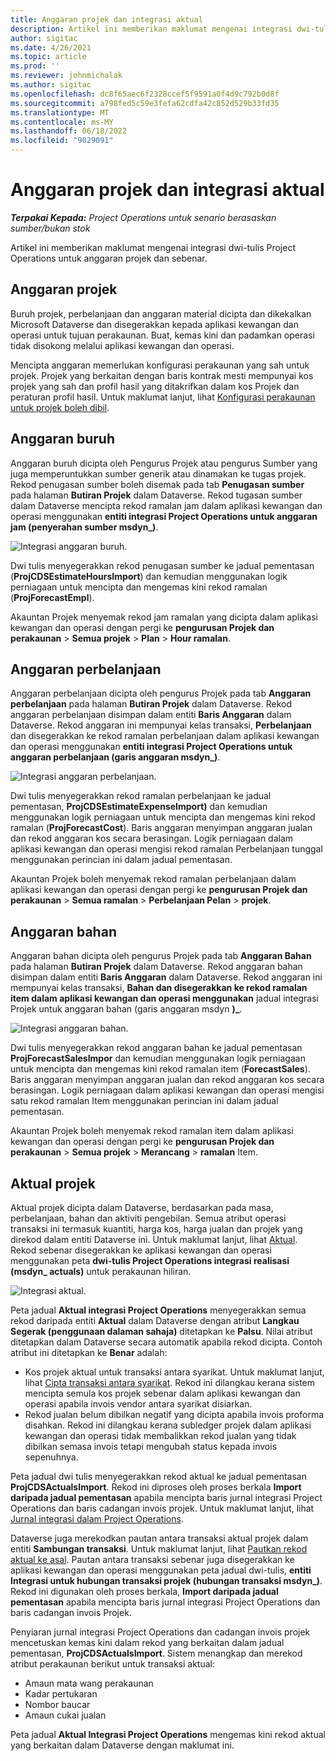 ```yaml
---
title: Anggaran projek dan integrasi aktual
description: Artikel ini memberikan maklumat mengenai integrasi dwi-tulis Project Operations untuk anggaran projek dan sebenar.
author: sigitac
ms.date: 4/26/2021
ms.topic: article
ms.prod: ''
ms.reviewer: johnmichalak
ms.author: sigitac
ms.openlocfilehash: dc8f65aec6f2328ccef5f9591a0f4d9c792b0d8f
ms.sourcegitcommit: a798fed5c59e3fefa62cdfa42c852d529b33fd35
ms.translationtype: MT
ms.contentlocale: ms-MY
ms.lasthandoff: 06/18/2022
ms.locfileid: "9029091"
---
```

# <a name="project-estimates-and-actuals-integration"></a>Anggaran projek dan integrasi aktual

_**Terpakai Kepada:** Project Operations untuk senario berasaskan sumber/bukan stok_

Artikel ini memberikan maklumat mengenai integrasi dwi-tulis Project Operations untuk anggaran projek dan sebenar.

## <a name="project-estimates"></a>Anggaran projek

Buruh projek, perbelanjaan dan anggaran material dicipta dan dikekalkan Microsoft Dataverse dan disegerakkan kepada aplikasi kewangan dan operasi untuk tujuan perakaunan. Buat, kemas kini dan padamkan operasi tidak disokong melalui aplikasi kewangan dan operasi.

Mencipta anggaran memerlukan konfigurasi perakaunan yang sah untuk projek. Projek yang berkaitan dengan baris kontrak mesti mempunyai kos projek yang sah dan profil hasil yang ditakrifkan dalam kos Projek dan peraturan profil hasil. Untuk maklumat lanjut, lihat [Konfigurasi perakaunan untuk projek boleh dibil](../project-accounting/configure-accounting-billable-projects.md#configure-project-cost-and-revenue-profile-rules).

## <a name="labor-estimates"></a>Anggaran buruh

Anggaran buruh dicipta oleh Pengurus Projek atau pengurus Sumber yang juga memperuntukkan sumber generik atau dinamakan ke tugas projek. Rekod penugasan sumber boleh disemak pada tab **Penugasan sumber** pada halaman **Butiran Projek** dalam Dataverse. Rekod tugasan sumber dalam Dataverse mencipta rekod ramalan jam dalam aplikasi kewangan dan operasi menggunakan **entiti integrasi Project Operations untuk anggaran jam (penyerahan sumber msdyn\_)**.

   ![Integrasi anggaran buruh.](./Media/DW4LaborEstimates.png)

Dwi tulis menyegerakkan rekod penugasan sumber ke jadual pementasan (**ProjCDSEstimateHoursImport**) dan kemudian menggunakan logik perniagaan untuk mencipta dan mengemas kini rekod ramalan (**ProjForecastEmpl**).

Akauntan Projek menyemak rekod jam ramalan yang dicipta dalam aplikasi kewangan dan operasi dengan pergi ke **pengurusan Projek dan perakaunan** > **Semua projek** > **Plan** > **Hour ramalan**.

## <a name="expense-estimates"></a>Anggaran perbelanjaan

Anggaran perbelanjaan dicipta oleh pengurus Projek pada tab **Anggaran perbelanjaan** pada halaman **Butiran Projek** dalam Dataverse. Rekod anggaran perbelanjaan disimpan dalam entiti **Baris Anggaran** dalam Dataverse. Rekod anggaran ini mempunyai kelas transaksi, **Perbelanjaan** dan disegerakkan ke rekod ramalan perbelanjaan dalam aplikasi kewangan dan operasi menggunakan **entiti integrasi Project Operations untuk anggaran perbelanjaan (garis anggaran msdyn\_)**.

   ![Integrasi anggaran perbelanjaan.](./Media/DW4ExpenseEstimates.png)

Dwi tulis menyegerakkan rekod ramalan perbelanjaan ke jadual pementasan, **ProjCDSEstimateExpenseImport)** dan kemudian menggunakan logik perniagaan untuk mencipta dan mengemas kini rekod ramalan (**ProjForecastCost**). Baris anggaran menyimpan anggaran jualan dan rekod anggaran kos secara berasingan. Logik perniagaan dalam aplikasi kewangan dan operasi mengisi rekod ramalan Perbelanjaan tunggal menggunakan perincian ini dalam jadual pementasan.

Akauntan Projek boleh menyemak rekod ramalan perbelanjaan dalam aplikasi kewangan dan operasi dengan pergi ke **pengurusan Projek dan perakaunan** > **Semua ramalan** > **Perbelanjaan Pelan** > **projek**.

## <a name="material-estimates"></a>Anggaran bahan

Anggaran bahan dicipta oleh pengurus Projek pada tab **Anggaran Bahan** pada halaman **Butiran Projek** dalam Dataverse. Rekod anggaran bahan disimpan dalam entiti **Baris Anggaran** dalam Dataverse. Rekod anggaran ini mempunyai kelas transaksi, **Bahan dan disegerakkan ke rekod ramalan item dalam aplikasi kewangan dan operasi menggunakan** jadual integrasi Projek untuk anggaran bahan (garis anggaran msdyn **)\_**.

   ![Integrasi anggaran bahan.](./Media/DW4MaterialEstimates.png)

Dwi tulis menyegerakkan rekod anggaran bahan ke jadual pementasan **ProjForecastSalesImpor** dan kemudian menggunakan logik perniagaan untuk mencipta dan mengemas kini rekod ramalan item (**ForecastSales**). Baris anggaran menyimpan anggaran jualan dan rekod anggaran kos secara berasingan. Logik perniagaan dalam aplikasi kewangan dan operasi mengisi satu rekod ramalan Item menggunakan perincian ini dalam jadual pementasan.

Akauntan Projek boleh menyemak rekod ramalan item dalam aplikasi kewangan dan operasi dengan pergi ke **pengurusan Projek dan perakaunan** > **Semua projek** > **Merancang** > **ramalan** Item.

## <a name="project-actuals"></a>Aktual projek

Aktual projek dicipta dalam Dataverse, berdasarkan pada masa, perbelanjaan, bahan dan aktiviti pengebilan. Semua atribut operasi transaksi ini termasuk kuantiti, harga kos, harga jualan dan projek yang direkod dalam entiti Dataverse ini. Untuk maklumat lanjut, lihat [Aktual](../actuals/actuals-overview.md). Rekod sebenar disegerakkan ke aplikasi kewangan dan operasi menggunakan peta **dwi-tulis Project Operations integrasi realisasi (msdyn\_ actuals)** untuk perakaunan hiliran.

   ![Integrasi aktual.](./Media/DW4Actuals.png)

Peta jadual **Aktual integrasi Project Operations** menyegerakkan semua rekod daripada entiti **Aktual** dalam Dataverse dengan atribut **Langkau Segerak (penggunaan dalaman sahaja)** ditetapkan ke **Palsu**. Nilai atribut ditetapkan dalam Dataverse secara automatik apabila rekod dicipta. Contoh atribut ini ditetapkan ke **Benar** adalah:

  - Kos projek aktual untuk transaksi antara syarikat. Untuk maklumat lanjut, lihat [Cipta transaksi antara syarikat](../project-accounting/create-intercompany-transactions.md). Rekod ini dilangkau kerana sistem mencipta semula kos projek sebenar dalam aplikasi kewangan dan operasi apabila invois vendor antara syarikat disiarkan.
  - Rekod jualan belum dibilkan negatif yang dicipta apabila invois proforma disahkan. Rekod ini dilangkau kerana subledger projek dalam aplikasi kewangan dan operasi tidak membalikkan rekod jualan yang tidak dibilkan semasa invois tetapi mengubah status kepada invois sepenuhnya.

Peta jadual dwi tulis menyegerakkan rekod aktual ke jadual pementasan **ProjCDSActualsImport**. Rekod ini diproses oleh proses berkala **Import daripada jadual pementasan** apabila mencipta baris jurnal integrasi Project Operations dan baris cadangan invois projek. Untuk maklumat lanjut, lihat [Jurnal integrasi dalam Project Operations](../project-accounting/project-operations-integration-journal.md).

Dataverse juga merekodkan pautan antara transaksi aktual projek dalam entiti **Sambungan transaksi**. Untuk maklumat lanjut, lihat [Pautkan rekod aktual ke asal](../actuals/linkingactuals.md). Pautan antara transaksi sebenar juga disegerakkan ke aplikasi kewangan dan operasi menggunakan peta jadual dwi-tulis, **entiti Integrasi untuk hubungan transaksi projek (hubungan transaksi msdyn\_)**. Rekod ini digunakan oleh proses berkala, **Import daripada jadual pementasan** apabila mencipta baris jurnal integrasi Project Operations dan baris cadangan invois Projek.

Penyiaran jurnal integrasi Project Operations dan cadangan invois projek mencetuskan kemas kini dalam rekod yang berkaitan dalam jadual pementasan, **ProjCDSActualsImport**. Sistem menangkap dan merekod atribut perakaunan berikut untuk transaksi aktual:

- Amaun mata wang perakaunan
- Kadar pertukaran
- Nombor baucar
- Amaun cukai jualan

Peta jadual **Aktual Integrasi Project Operations** mengemas kini rekod aktual yang berkaitan dalam Dataverse dengan maklumat ini.

